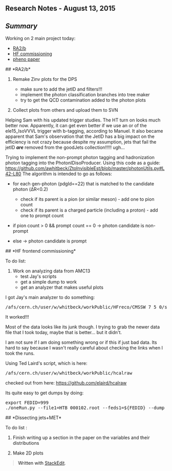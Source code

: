 Research Notes - August 13, 2015
------------------------------------
## *Summary*

Working on 2 main project today:

- [RA2/b](#RA2b)
- [HF commissioning](#HFcommissioning)
- [pheno paper](#DissectingJetsMET)

<a name="RA2b">
## *RA2/b*

1. Remake Zinv plots for the DPS
	+ make sure to add the jetID and filters!!!
	+ implement the photon classification branches into tree maker
	+ try to get the QCD contamination added to the photon plots 
	
2. Collect plots from others and upload them to SVN


Helping Sam with his updated trigger studies.  The HT turn on looks much better now.  Apparently, it can get even better if we use an or of the ele15_IsoVVVL trigger with b-tagging, according to Manuel.  It also became apparent that Sam's observation that the JetID has a big impact on the efficiency is not crazy because despite my assumption, jets that fail the jetID ***are*** removed from the goodJets collection!!!!! ugh...

Trying to implement the non-prompt photon tagging and hadronization photon tagging into the PhotonIDisoProducer.  Using this code as a guide:
https://github.com/awhitbeck/ZtoInvisibleEst/blob/master/photonUtils.py#L42-L80
The algorithm is intended to go as follows:
* for each gen-photon (pdgId==22) that is matched to the candidate photon (ΔR<0.2)
	* check if its parent is a pion (or similar meson) - add one to pion count
	* check if its parent is a charged particle (including a proton) - add one to prompt count
 
* if pion count > 0 && prompt count == 0 -> photon candidate is non-prompt
* else -> photon candidate is prompt
  

<a name="HFcommissioning">
## *HF frontend commissioning* 

To do list:

1. Work on analyzing data from AMC13 
	+ test Jay's scripts 
	+ get a simple dump to work
	+ get an analyzer that makes useful plots

I got Jay's main analyzer to do something:
<pre>/afs/cern.ch/user/w/whitbeck/workPublic/HFreco/CMSSW_7_5_0/src/UserCode/H2TestBeamAnalyzer</pre>
It worked!!! 

Most of the data looks like its junk though.  I trying to grab the newer data file that I took today, maybe that is better... but it didn't.  

I am not sure if I am doing something wrong or if this if just bad data.  Its hard to say because I wasn't really careful about checking the links when I took the runs.  

Using Ted Laird's script, which is here:
<pre>/afs/cern.ch/user/w/whitbeck/workPublic/hcalraw</pre>
checked out from here:
https://github.com/elaird/hcalraw

Its quite easy to get dumps by doing:
<pre>export FEDID=999
./oneRun.py --file1=HTB_000102.root --feds1=${FEDID} --dump 8</pre>

<a name="DissectingJetsMET">
## *Dissecting jets+MET* 

To do list :

1. Finish writing up a section in the paper on the variables and their distributions

2. Make 2D plots 


> Written with [StackEdit](https://stackedit.io/).